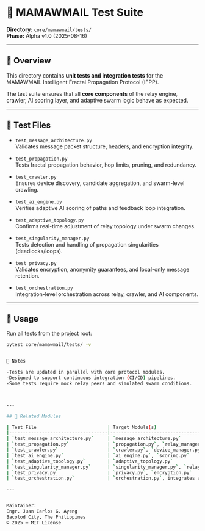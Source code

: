 # 🧪 MAMAWMAIL Test Suite

**Directory:** `core/mamawmail/tests/`  
**Phase:** Alpha v1.0 (2025-08-16)  

---

## 🔹 Overview

This directory contains **unit tests and integration tests** for the  
MAMAWMAIL Intelligent Fractal Propagation Protocol (IFPP).  

The test suite ensures that all **core components** of the relay engine,  
crawler, AI scoring layer, and adaptive swarm logic behave as expected.  

---

## 🔹 Test Files

- `test_message_architecture.py`  
  Validates message packet structure, headers, and encryption integrity.

- `test_propagation.py`  
  Tests fractal propagation behavior, hop limits, pruning, and redundancy.

- `test_crawler.py`  
  Ensures device discovery, candidate aggregation, and swarm-level crawling.

- `test_ai_engine.py`  
  Verifies adaptive AI scoring of paths and feedback loop integration.

- `test_adaptive_topology.py`  
  Confirms real-time adjustment of relay topology under swarm changes.

- `test_singularity_manager.py`  
  Tests detection and handling of propagation singularities (deadlocks/loops).

- `test_privacy.py`  
  Validates encryption, anonymity guarantees, and local-only message retention.

- `test_orchestration.py`  
  Integration-level orchestration across relay, crawler, and AI components.

---

## 🔹 Usage

Run all tests from the project root:  

```bash
pytest core/mamawmail/tests/ -v


🔹 Notes

-Tests are updated in parallel with core protocol modules.
-Designed to support continuous integration (CI/CD) pipelines.
-Some tests require mock relay peers and simulated swarm conditions.



---

## 🔹 Related Modules

| Test File                          | Target Module(s)                          |
|------------------------------------|-------------------------------------------|
| `test_message_architecture.py`     | `message_architecture.py`                  |
| `test_propagation.py`              | `propagation.py`, `relay_manager.py`       |
| `test_crawler.py`                  | `crawler.py`, `device_manager.py`          |
| `test_ai_engine.py`                | `ai_engine.py`, `scoring.py`               |
| `test_adaptive_topology.py`        | `adaptive_topology.py`                     |
| `test_singularity_manager.py`      | `singularity_manager.py`, `relay_manager.py` |
| `test_privacy.py`                  | `privacy.py`, `encryption.py`              |
| `test_orchestration.py`            | `orchestration.py`, integrates all modules |

---


Maintainer:
Engr. Juan Carlos G. Ayeng
Bacolod City, The Philippines
© 2025 — MIT License

